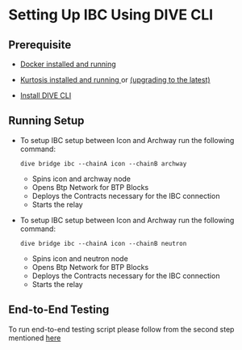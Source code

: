 # Setting Up IBC Using DIVE CLI

## Prerequisite

- [Docker installed and running](https://docs.docker.com/get-docker/)

- [Kurtosis installed and running ](https://docs.kurtosis.com/install#ii-install-the-cli) or [(upgrading to the latest)](https://docs.kurtosis.com/upgrade)

- [Install DIVE CLI ](https://github.com/HugoByte/DIVE#installing-dive-cli)

## Running Setup

- To setup IBC setup between Icon and Archway run the following command:

  ```shell
  dive bridge ibc --chainA icon --chainB archway
  ```

  - Spins icon and archway node
  - Opens Btp Network for BTP Blocks
  - Deploys the Contracts necessary for the IBC connection
  - Starts the relay

- To setup IBC setup between Icon and Archway run the following command:

  ```shell
  dive bridge ibc --chainA icon --chainB neutron
  ```

  - Spins icon and neutron node
  - Opens Btp Network for BTP Blocks
  - Deploys the Contracts necessary for the IBC connection
  - Starts the relay

## End-to-End Testing

To run end-to-end testing script please follow from the second step mentioned [here](https://github.com/HugoByte/DIVE/blob/main/test/README.md#end-to-end-icon---archway-demo)
